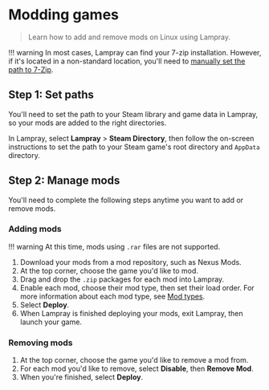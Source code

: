 # Modding games

> Learn how to add and remove mods on Linux using Lampray.

!!! warning 
    In most cases, Lampray can find your 7-zip installation. However, if it's located in a non-standard location, you'll need to [manually set the path to 7-Zip](./customization.md#setting-the-path-to-7-zip).

## Step 1: Set paths

You'll need to set the path to your Steam library and game data in Lampray, so your mods are added to the right directories.

In Lampray, select **Lampray** > **Steam Directory**, then follow the on-screen instructions to set the path to your Steam game's root directory and `AppData` directory.

## Step 2: Manage mods

You'll need to complete the following steps anytime you want to add or remove mods.

### Adding mods

!!! warning
    At this time, mods using `.rar` files are not supported.

1. Download your mods from a mod repository, such as Nexus Mods.
2. At the top corner, choose the game you'd like to mod.
3. Drag and drop the `.zip` packages for each mod into Lampray.
4. Enable each mod, choose their mod type, then set their load order. For more information about each mod type, see [Mod types](./mod-types/index.md). 
5. Select **Deploy**.
6. When Lampray is finished deploying your mods, exit Lampray, then launch your game.

### Removing mods

1. At the top corner, choose the game you'd like to remove a mod from.
2. For each mod you'd like to remove, select **Disable**, then **Remove Mod**.
3. When you're finished, select **Deploy**.
